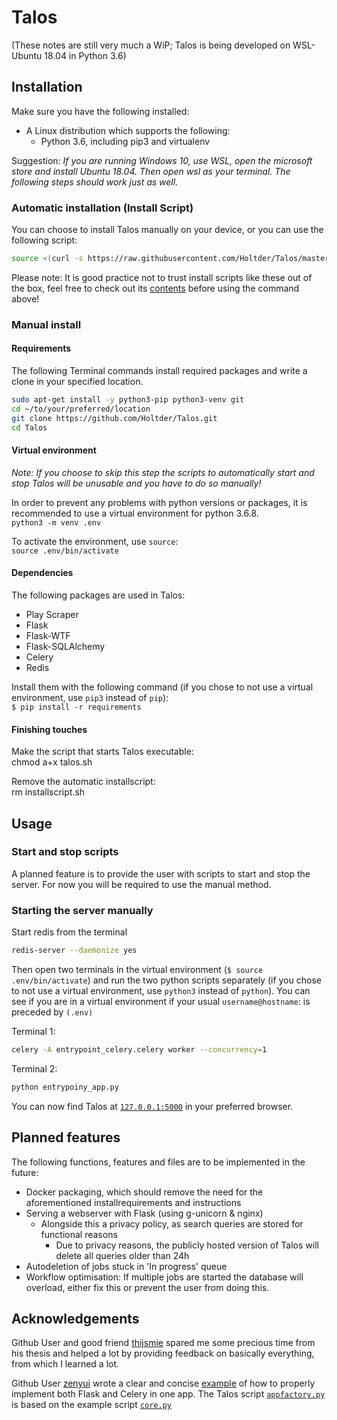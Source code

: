 # Talos

(These notes are still very much a WiP; Talos is being developed on WSL-Ubuntu 18.04 in Python 3.6)

## Installation

Make sure you have the following installed:

* A Linux distribution which supports the following:
  * Python 3.6, including pip3 and virtualenv

Suggestion: *If you are running Windows 10, use WSL, open the microsoft store and install Ubuntu 18.04. Then open wsl as your terminal. The following steps should work just as well.*

### Automatic installation (Install Script)

You can choose to install Talos manually on your device, or you can use the following script:

```bash
source <(curl -s https://raw.githubusercontent.com/Holtder/Talos/master/installtalos.sh)
```

Please note: It is good practice not to trust install scripts like these out of the box, feel free to check out its [contents](https://github.com/Holtder/Talos/blob/master/installtalos.sh) before using the command above!

### Manual install

#### Requirements

The following Terminal commands install required packages and write a clone in your specified location.

```bash
sudo apt-get install -y python3-pip python3-venv git
cd ~/to/your/preferred/location
git clone https://github.com/Holtder/Talos.git
cd Talos
```

#### Virtual environment

*Note: If you choose to skip this step the scripts to automatically start and stop Talos will be unusable and you have to do so manually!*

In order to prevent any problems with python versions or packages, it is recommended to use a virtual environment for python 3.6.8.\
`python3 -m venv .env`

To activate the environment, use `source`:\
`source .env/bin/activate`

#### Dependencies

The following packages are used in Talos:

* Play Scraper
* Flask
* Flask-WTF
* Flask-SQLAlchemy
* Celery
* Redis

Install them with the following command (if you chose to not use  a virtual environment, use `pip3` instead of `pip`):\
`$ pip install -r requirements`

#### Finishing touches

Make the script that starts Talos executable:\
chmod a+x talos.sh

Remove the automatic installscript:\
rm installscript.sh

## Usage

### Start and stop scripts

A planned feature is to provide the user with scripts to start and stop the server. For now you will be required to use the manual method.

### Starting the server manually

Start redis from the terminal

```bash
redis-server --daemonize yes
```
  
Then open two terminals in the virtual environment (`$ source .env/bin/activate`) and run the two python scripts separately (if you chose to not use  a virtual environment, use `python3` instead of `python`). You can see if you are in a virtual environment if your usual `username@hostname`: is preceded by `(.env)`

Terminal 1:

```bash
celery -A entrypoint_celery.celery worker --concurrency=1
```

Terminal 2:

```bash
python entrypoiny_app.py
```

You can now find Talos at [`127.0.0.1:5000`](http://127.0.0.1:5000) in your preferred browser.

## Planned features

The following functions, features and files are to be implemented in the future:

* Docker packaging, which should remove the need for the aforementioned installrequirements and instructions
* Serving a webserver with Flask (using g-unicorn & nginx)
  * Alongside this a privacy policy, as search queries are stored for functional reasons
    * Due to privacy reasons, the publicly hosted version of Talos will delete all queries older than 24h
* Autodeletion of jobs stuck in 'In progress' queue
* Workflow optimisation: If multiple jobs are started the database will overload, either fix this or prevent the user from doing this.

## Acknowledgements

Github User and good friend [thijsmie](https://github.com/thijsmie) spared me some precious time from his thesis and helped a lot by providing feedback on basically everything, from which I learned a lot.

Github User [zenyui](https://https://github.com/zenyui) wrote a clear and concise [example](https://github.com/zenyui/celery-flask-factory) of how to properly implement both Flask and Celery in one app.
The Talos script [`appfactory.py`](https://github.com/Holtder/Talos/blob/master/talos/appfactory.py) is based on the example script [`core.py`](https://github.com/zenyui/celery-flask-factory/blob/master/server/core.py)
